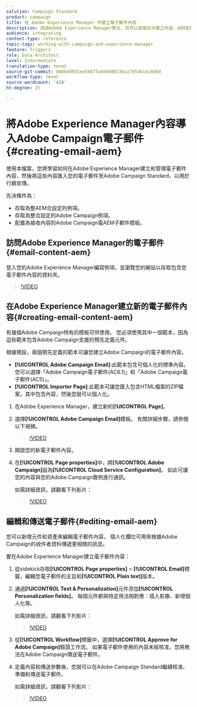 ```yaml
---
solution: Campaign Standard
product: campaign
title: 在 Adobe Experience Manager 中建立電子郵件內容.
description: 透過Adobe Experience Manager整合，您可以直接在中建立內容，AEM並稍後在Adobe Campaign使用。
audience: integrating
content-type: reference
topic-tags: working-with-campaign-and-experience-manager
feature: Triggers
role: Data Architect
level: Intermediate
translation-type: tm+mt
source-git-commit: 088b49931ee5047fa6b949813ba17654b1e10d60
workflow-type: tm+mt
source-wordcount: '418'
ht-degree: 2%

---
```



# 將Adobe Experience Manager內容導入Adobe Campaign電子郵件{#creating-email-aem}

使用本檔案，您將學習如何在Adobe Experience Manager建立和管理電子郵件內容，然後將這些內容匯入您的電子郵件至Adobe Campaign Standard，以用於行銷宣傳。

先決條件為：

* 存取為整AEM合設定的例項。
* 存取為整合設定的Adobe Campaign例項。
* 配置為接收內容的Adobe Campaign電AEM子郵件模板。

## 訪問Adobe Experience Manager的電子郵件{#email-content-aem}

登入您的Adobe Experience Manager編寫例項，並瀏覽您的網站以存取包含您電子郵件內容的資料夾。

>[!VIDEO](https://video.tv.adobe.com/v/29996)

## 在Adobe Experience Manager建立新的電子郵件內容{#creating-email-content-aem}

有幾個Adobe Campaign特有的模板可供使用。 您必須使用其中一個範本，因為這些範本包含Adobe Campaign支援的預先定義元件。

根據預設，兩個預先定義的範本可讓您建立Adobe Campaign的電子郵件內容。

* **[!UICONTROL Adobe Campaign Email]**:此範本包含可個人化的標準內容。您可以選擇「Adobe Campaign電子郵件(AC6.1)」和「Adobe Campaign電子郵件(ACS)」。
* **[!UICONTROL Importer Page]**:此範本可讓您匯入包含HTML檔案的ZIP檔案，其中包含內容，然後您就可以個人化。

1. 在Adobe Experience Manager，建立新的&#x200B;**[!UICONTROL Page]**。

1. 選擇&#x200B;**[!UICONTROL Adobe Campaign Email]**&#x200B;模板。 有關詳細步驟，請參閱以下視頻。
   >[!VIDEO](https://video.tv.adobe.com/v/29997)

1. 開啟您的新電子郵件內容。

1. 在&#x200B;**[!UICONTROL Page properties]**&#x200B;中，將&#x200B;**[!UICONTROL Adobe Campaign]**&#x200B;設為&#x200B;**[!UICONTROL Cloud Service Configuration]**。 如此可讓您的內容與您的Adobe Campaign實例進行通訊。

   如需詳細資訊，請觀看下列影片：

   >[!VIDEO](https://video.tv.adobe.com/v/29999)

## 編輯和傳送電子郵件{#editing-email-aem}

您可以新增元件和資產來編輯電子郵件內容。 個人化欄位可用來根據Adobe Campaign的收件者資料傳遞更相關的訊息。

要在Adobe Experience Manager建立電子郵件內容：

1. 從sidekick存取&#x200B;**[!UICONTROL Page properties]** > **[!UICONTROL Email]**&#x200B;標籤，編輯您電子郵件的主旨和&#x200B;**[!UICONTROL Plain text]**&#x200B;版本。

1. 通過&#x200B;**[!UICONTROL Text & Personalization]**&#x200B;元件添加&#x200B;**[!UICONTROL Personalization fields]**。 每個元件都與特定用法相對應：插入影像、新增個人化等。

   如需詳細資訊，請觀看下列影片：
   >[!VIDEO](https://video.tv.adobe.com/v/29998)

1. 從&#x200B;**[!UICONTROL Workflow]**&#x200B;標籤中，選擇&#x200B;**[!UICONTROL Approve for Adobe Campaign]**&#x200B;驗證工作流。 如果電子郵件使用的內容未經核准，您將無法在Adobe Campaign傳送電子郵件。

1. 定義內容和傳送參數後，您就可以在Adobe Campaign Standard繼續核准、準備和傳送電子郵件。

   如需詳細資訊，請觀看下列影片：

   >[!VIDEO](https://video.tv.adobe.com/v/23721)
